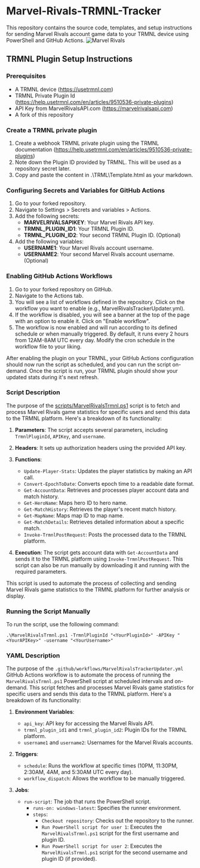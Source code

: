 # Marvel-Rivals-TRMNL-Tracker
This repository contains the source code, templates, and setup instructions for sending Marvel Rivals account game data to your TRMNL device using PowerShell and GitHub Actions.
![Marvel Rivals](https://github.com/user-attachments/assets/3f8a79fe-ca81-4f40-a649-01489e0c204e)


## TRMNL Plugin Setup Instructions

### Prerequisites
- A TRMNL device (https://usetrmnl.com)
- TRMNL Private Plugin Id (https://help.usetrmnl.com/en/articles/9510536-private-plugins)
- API Key from MarvelRivalsAPI.com (https://marvelrivalsapi.com)
- A fork of this repository

### Create a TRMNL private plugin
1. Create a webhook TRMNL private plugin using the TRMNL documentation (https://help.usetrmnl.com/en/articles/9510536-private-plugins)
2. Note down the Plugin ID provided by TRMNL. This will be used as a repository secret later.
3. Copy and paste the content in .\TRML\Template.html as your markdown.

### Configuring Secrets and Variables for GitHub Actions
1. Go to your forked repository.
2. Navigate to Settings > Secrets and variables > Actions.
3. Add the following secrets:
    - **MARVELRIVALSAPIKEY**: Your Marvel Rivals API key.
    - **TRMNL_PLUGIN_ID1**: Your TRMNL Plugin ID.
    - **TRMNL_PLUGIN_ID2**: Your second TRMNL Plugin ID. (Optional)
4. Add the following variables:
    - **USERNAME1**: Your Marvel Rivals account username.
    - **USERNAME2**: Your second Marvel Rivals account username. (Optional)

### Enabling GitHub Actions Workflows
1. Go to your forked repository on GitHub.
2. Navigate to the Actions tab.
3. You will see a list of workflows defined in the repository. Click on the workflow you want to enable (e.g., MarvelRivalsTrackerUpdater.yml).
4. If the workflow is disabled, you will see a banner at the top of the page with an option to enable it. Click on "Enable workflow".
6. The workflow is now enabled and will run according to its defined schedule or when manually triggered. By default, it runs every 2 hours from 12AM-8AM UTC every day. Modify the cron schedule in the workflow file to your liking.

After enabling the plugin on your TRMNL, your GitHub Actions configuration should now run the script as scheduled, and you can run the script on-demand. Once the script is run, your TRMNL plugin should show your updated stats during it's next refresh. 


### Script Description
The purpose of the [scripts/MarvelRivalsTrmnl.ps1](scripts/MarvelRivalsTrmnl.ps1) script is to fetch and process Marvel Rivals game statistics for specific users and send this data to the TRMNL platform. Here's a breakdown of its functionality:

1. **Parameters**: The script accepts several parameters, including `TrmnlPluginId`, `APIKey`, and `username`.

2. **Headers**: It sets up authorization headers using the provided API key.

3. **Functions**:
   - `Update-Player-Stats`: Updates the player statistics by making an API call.
   - `Convert-EpochToDate`: Converts epoch time to a readable date format.
   - `Get-AccountData`: Retrieves and processes player account data and match history.
   - `Get-HeroName`: Maps hero ID to hero name.
   - `Get-MatchHistory`: Retrieves the player's recent match history.
   - `Get-MapName`: Maps map ID to map name.
   - `Get-MatchDetails`: Retrieves detailed information about a specific match.
   - `Invoke-TrmnlPostRequest`: Posts the processed data to the TRMNL platform.

4. **Execution**: The script gets account data with `Get-AccountData` and sends it to the TRMNL platform using `Invoke-TrmnlPostRequest`. This script can also be run manually by downloading it and running with the required parameters.

This script is used to automate the process of collecting and sending Marvel Rivals game statistics to the TRMNL platform for further analysis or display.

### Running the Script Manually
To run the script, use the following command:
```pwsh
.\MarvelRivalsTrmnl.ps1 -TrmnlPluginId "<YourPluginId>" -APIKey "<YourAPIKey>" -username "<YourUsername>"
```

### YAML Description
The purpose of the `.github/workflows/MarvelRivalsTrackerUpdater.yml` GitHub Actions workflow is to automate the process of running the `MarvelRivalsTrmnl.ps1` PowerShell script at scheduled intervals and on-demand. This script fetches and processes Marvel Rivals game statistics for specific users and sends this data to the TRMNL platform. Here's a breakdown of its functionality:

1. **Environment Variables**:
   - `api_key`: API key for accessing the Marvel Rivals API.
   - `trmnl_plugin_id1` and `trmnl_plugin_id2`: Plugin IDs for the TRMNL platform.
   - `username1` and `username2`: Usernames for the Marvel Rivals accounts.

2. **Triggers**:
   - `schedule`: Runs the workflow at specific times (10PM, 11:30PM, 2:30AM, 4AM, and 5:30AM UTC every day).
   - `workflow_dispatch`: Allows the workflow to be manually triggered.

3. **Jobs**:
   - `run-script`: The job that runs the PowerShell script.
     - `runs-on: windows-latest`: Specifies the runner environment.
     - `steps`:
       - `Checkout repository`: Checks out the repository to the runner.
       - `Run PowerShell script for user 1`: Executes the `MarvelRivalsTrmnl.ps1` script for the first username and plugin ID.
       - `Run PowerShell script for user 2`: Executes the `MarvelRivalsTrmnl.ps1` script for the second username and plugin ID (if provided).
